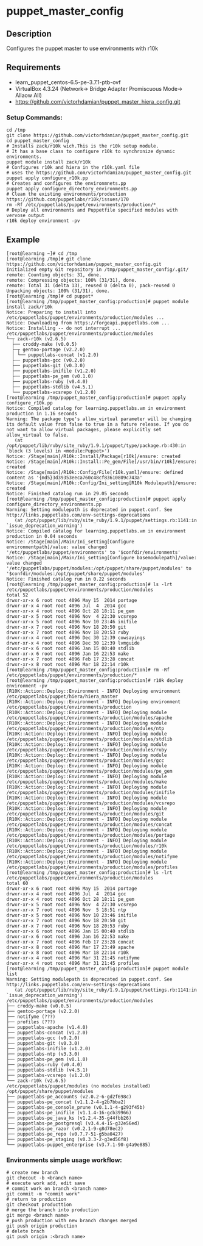 # puppet_master_config

Description
-----------
Configures the puppet master to use environments with r10k

Requirements
------------

  - learn_puppet_centos-6.5-pe-3.7.1-ptb-ovf
  - VirtualBox 4.3.24 (Network-> Bridge Adapter Promiscuous Mode-> Allaow All)
  - https://github.com/victorhdamian/puppet_master_hiera_config.git

### Setup Commands:

    cd /tmp
    git clone https://github.com/victorhdamian/puppet_master_config.git
    cd puppet_master_config
    # Installs zack/r10k wich.This is the r10k setup module. 
    # It has a base class to configure r10k to synchronize dynamic environments. 
    puppet module install zack/r10k
    # Configures r10k and hiera in the r10k.yaml file
    # uses the https://github.com/victorhdamian/puppet_master_config.git
    puppet apply configure_r10k.pp
    # Creates and configures the environmnets.pp
    puppet apply configure_directory_environments.pp
    # Clean the existing environments/production https://github.com/puppetlabs/r10k/issues/170
    rm -Rf /etc/puppetlabs/puppet/environments/production/*
    # Deploy all environments and Puppetfile specified modules with vervose output 
    r10k deploy environment -pv


Example
-------

    [root@learning ~]# cd /tmp
    [root@learning /tmp]# git clone https://github.com/victorhdamian/puppet_master_config.git
    Initialized empty Git repository in /tmp/puppet_master_config/.git/
    remote: Counting objects: 31, done.
    remote: Compressing objects: 100% (31/31), done.
    remote: Total 31 (delta 13), reused 0 (delta 0), pack-reused 0
    Unpacking objects: 100% (31/31), done.
    [root@learning /tmp]# cd puppet*
    [root@learning /tmp/puppet_master_config:production]# puppet module install zack/r10k
    Notice: Preparing to install into /etc/puppetlabs/puppet/environments/production/modules ...
    Notice: Downloading from https://forgeapi.puppetlabs.com ...
    Notice: Installing -- do not interrupt ...
    /etc/puppetlabs/puppet/environments/production/modules
    └─┬ zack-r10k (v2.6.5)
      ├── croddy-make (v0.0.5)
      ├─┬ gentoo-portage (v2.2.0)
      │ └── puppetlabs-concat (v1.2.0)
      ├── puppetlabs-gcc (v0.2.0)
      ├── puppetlabs-git (v0.3.0)
      ├── puppetlabs-inifile (v1.2.0)
      ├── puppetlabs-pe_gem (v0.1.0)
      ├── puppetlabs-ruby (v0.4.0)
      ├── puppetlabs-stdlib (v4.5.1)
      └── puppetlabs-vcsrepo (v1.2.0)
    [root@learning /tmp/puppet_master_config:production]# puppet apply configure_r10k.pp
    Notice: Compiled catalog for learning.puppetlabs.vm in environment production in 1.16 seconds
    Warning: The package type's allow_virtual parameter will be changing its default value from false to true in a future release. If you do not want to allow virtual packages, please explicitly set allow_virtual to false.
       (at /opt/puppet/lib/ruby/site_ruby/1.9.1/puppet/type/package.rb:430:in `block (3 levels) in <module:Puppet>')
    Notice: /Stage[main]/R10k::Install/Package[r10k]/ensure: created
    Notice: /Stage[main]/R10k::Install::Pe_gem/File[/usr/bin/r10k]/ensure: created
    Notice: /Stage[main]/R10k::Config/File[r10k.yaml]/ensure: defined content as '{md5}3d39353eeca760c48cf83610809c743a'
    Notice: /Stage[main]/R10k::Config/Ini_setting[R10k Modulepath]/ensure: created
    Notice: Finished catalog run in 29.05 seconds
    [root@learning /tmp/puppet_master_config:production]# puppet apply configure_directory_environments.pp
    Warning: Setting modulepath is deprecated in puppet.conf. See http://links.puppetlabs.com/env-settings-deprecations
       (at /opt/puppet/lib/ruby/site_ruby/1.9.1/puppet/settings.rb:1141:in `issue_deprecation_warning')
    Notice: Compiled catalog for learning.puppetlabs.vm in environment production in 0.04 seconds
    Notice: /Stage[main]/Main/Ini_setting[Configure environmentpath]/value: value changed '/etc/puppetlabs/puppet/environments' to '$confdir/environments'
    Notice: /Stage[main]/Main/Ini_setting[Configure basemodulepath]/value: value changed '/etc/puppetlabs/puppet/modules:/opt/puppet/share/puppet/modules' to '$confdir/modules:/opt/puppet/share/puppet/modules'
    Notice: Finished catalog run in 0.22 seconds
    [root@learning /tmp/puppet_master_config:production]# ls -lrt /etc/puppetlabs/puppet/environments/production/modules
    total 52
    drwxr-xr-x 6 root root 4096 May 15  2014 portage
    drwxr-xr-x 4 root root 4096 Jul  4  2014 gcc
    drwxr-xr-x 4 root root 4096 Oct 28 18:11 pe_gem
    drwxr-xr-x 5 root root 4096 Nov  4 22:30 vcsrepo
    drwxr-xr-x 5 root root 4096 Nov 10 23:46 inifile
    drwxr-xr-x 7 root root 4096 Nov 18 20:50 git
    drwxr-xr-x 7 root root 4096 Nov 18 20:53 ruby
    drwxr-xr-x 4 root root 4096 Dec 30 12:39 cowsayings
    drwxr-xr-x 4 root root 4096 Dec 30 12:39 lvmguide
    drwxr-xr-x 6 root root 4096 Jan 15 00:40 stdlib
    drwxr-xr-x 6 root root 4096 Jan 16 22:53 make
    drwxr-xr-x 7 root root 4096 Feb 17 23:28 concat
    drwxr-xr-x 8 root root 4096 Mar 18 22:14 r10k
    [root@learning /tmp/puppet_master_config:production]# rm -Rf /etc/puppetlabs/puppet/environments/production/*
    [root@learning /tmp/puppet_master_config:production]# r10k deploy environment -pv
    [R10K::Action::Deploy::Environment - INFO] Deploying environment /etc/puppetlabs/puppet/hiera/hiera_master
    [R10K::Action::Deploy::Environment - INFO] Deploying environment /etc/puppetlabs/puppet/environments/production
    [R10K::Action::Deploy::Environment - INFO] Deploying module /etc/puppetlabs/puppet/environments/production/modules/apache
    [R10K::Action::Deploy::Environment - INFO] Deploying module /etc/puppetlabs/puppet/environments/production/modules/ntp
    [R10K::Action::Deploy::Environment - INFO] Deploying module /etc/puppetlabs/puppet/environments/production/modules/stdlib
    [R10K::Action::Deploy::Environment - INFO] Deploying module /etc/puppetlabs/puppet/environments/production/modules/ruby
    [R10K::Action::Deploy::Environment - INFO] Deploying module /etc/puppetlabs/puppet/environments/production/modules/gcc
    [R10K::Action::Deploy::Environment - INFO] Deploying module /etc/puppetlabs/puppet/environments/production/modules/pe_gem
    [R10K::Action::Deploy::Environment - INFO] Deploying module /etc/puppetlabs/puppet/environments/production/modules/make
    [R10K::Action::Deploy::Environment - INFO] Deploying module /etc/puppetlabs/puppet/environments/production/modules/inifile
    [R10K::Action::Deploy::Environment - INFO] Deploying module /etc/puppetlabs/puppet/environments/production/modules/vcsrepo
    [R10K::Action::Deploy::Environment - INFO] Deploying module /etc/puppetlabs/puppet/environments/production/modules/git
    [R10K::Action::Deploy::Environment - INFO] Deploying module /etc/puppetlabs/puppet/environments/production/modules/concat
    [R10K::Action::Deploy::Environment - INFO] Deploying module /etc/puppetlabs/puppet/environments/production/modules/portage
    [R10K::Action::Deploy::Environment - INFO] Deploying module /etc/puppetlabs/puppet/environments/production/modules/r10k
    [R10K::Action::Deploy::Environment - INFO] Deploying module /etc/puppetlabs/puppet/environments/production/modules/notifyme
    [R10K::Action::Deploy::Environment - INFO] Deploying module /etc/puppetlabs/puppet/environments/production/modules/profiles
    [root@learning /tmp/puppet_master_config:production]# ls -lrt /etc/puppetlabs/puppet/environments/production/modules
    total 60
    drwxr-xr-x 6 root root 4096 May 15  2014 portage
    drwxr-xr-x 4 root root 4096 Jul  4  2014 gcc
    drwxr-xr-x 4 root root 4096 Oct 28 18:11 pe_gem
    drwxr-xr-x 5 root root 4096 Nov  4 22:30 vcsrepo
    drwxr-xr-x 7 root root 4096 Nov  5 18:51 ntp
    drwxr-xr-x 5 root root 4096 Nov 10 23:46 inifile
    drwxr-xr-x 7 root root 4096 Nov 18 20:50 git
    drwxr-xr-x 7 root root 4096 Nov 18 20:53 ruby
    drwxr-xr-x 6 root root 4096 Jan 15 00:40 stdlib
    drwxr-xr-x 6 root root 4096 Jan 16 22:53 make
    drwxr-xr-x 7 root root 4096 Feb 17 23:28 concat
    drwxr-xr-x 8 root root 4096 Mar 17 23:49 apache
    drwxr-xr-x 8 root root 4096 Mar 18 22:14 r10k
    drwxr-xr-x 4 root root 4096 Mar 31 21:45 notifyme
    drwxr-xr-x 4 root root 4096 Mar 31 21:45 profiles
    [root@learning /tmp/puppet_master_config:production]# puppet module list
    Warning: Setting modulepath is deprecated in puppet.conf. See http://links.puppetlabs.com/env-settings-deprecations
       (at /opt/puppet/lib/ruby/site_ruby/1.9.1/puppet/settings.rb:1141:in `issue_deprecation_warning')
    /etc/puppetlabs/puppet/environments/production/modules
    ├── croddy-make (v0.0.5)
    ├── gentoo-portage (v2.2.0)
    ├── notifyme (???)
    ├── profiles (???)
    ├── puppetlabs-apache (v1.4.0)
    ├── puppetlabs-concat (v1.2.0)
    ├── puppetlabs-gcc (v0.2.0)
    ├── puppetlabs-git (v0.3.0)
    ├── puppetlabs-inifile (v1.2.0)
    ├── puppetlabs-ntp (v3.3.0)
    ├── puppetlabs-pe_gem (v0.1.0)
    ├── puppetlabs-ruby (v0.4.0)
    ├── puppetlabs-stdlib (v4.5.1)
    ├── puppetlabs-vcsrepo (v1.2.0)
    └── zack-r10k (v2.6.5)
    /etc/puppetlabs/puppet/modules (no modules installed)
    /opt/puppet/share/puppet/modules
    ├── puppetlabs-pe_accounts (v2.0.2-6-gd2f698c)
    ├── puppetlabs-pe_concat (v1.1.2-4-g2b7bba2)
    ├── puppetlabs-pe_console_prune (v0.1.1-4-g293f45b)
    ├── puppetlabs-pe_inifile (v1.1.4-16-gcb39966)
    ├── puppetlabs-pe_java_ks (v1.2.4-35-g44fbb26)
    ├── puppetlabs-pe_postgresql (v3.4.4-15-g32e56ed)
    ├── puppetlabs-pe_razor (v0.2.1-9-g8d78ec2)
    ├── puppetlabs-pe_repo (v0.7.7-51-g5ba0427)
    ├── puppetlabs-pe_staging (v0.3.3-2-g3ed56f8)
    └── puppetlabs-puppet_enterprise (v3.7.1-90-g4a9e885)
    
### Environments simple usage workflow:

    # create new branch
    git checout -b <branch name>
    # execute work add, edit save
    # commit work on branch <branch name>
    git commit -m "commit work"
    # return to production
    git checkout producttion
    # merge the branch into production
    git merge <branch name>
    # push production with new branch changes merged
    git push origin production
    # delete brach
    git push origin :<brach name>

      
